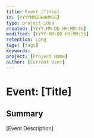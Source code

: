```yaml
---
title: Event [Title]
id: [YYYYMMDDHHMMSS] 
type: project-idea
created: [YYYY-MM-DD HH:MM:SS] 
modified: [YYYY-MM-DD HH:MM:SS] 
retention: Long
tags: [tags]
keywords: 
project: [Project Name]
author: [Current User]
---
```


# Event: [Title]

## Summary

[Event Description]


